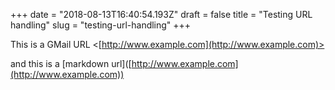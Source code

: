 +++
date = "2018-08-13T16:40:54.193Z"
draft = false
title = "Testing URL handling"
slug = "testing-url-handling"
+++

This is a GMail URL <[http://www.example.com](http://www.example.com)>

and this is a \[markdown url\]([http://www.example.com](http://www.example.com))